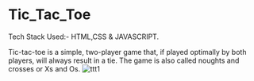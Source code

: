 # Tic_Tac_Toe


Tech Stack Used:- HTML,CSS & JAVASCRIPT.

Tic-tac-toe is a simple, two-player game that, if played optimally by both players, will always result in a tie. The game is also called noughts and crosses or Xs and Os.
![ttt1](https://github.com/dark1612/Tic_Tac_Toe/assets/143860572/52e9f2a7-a4a0-443b-b527-5a95dd3a54ae)
